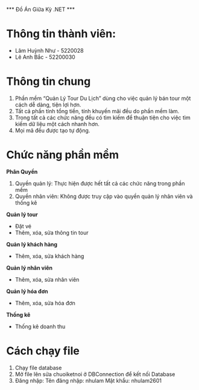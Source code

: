 *** Đồ Án Giữa Kỳ .NET ***
# Thông tin thành viên:
- Lâm Huỳnh Như - 5220028
- Lê Anh Bắc - 52200030

# Thông tin chung
1) Phần mềm “Quản Lý Tour Du Lịch” dùng cho việc quản lý bán tour một cách dễ dàng, tiện lợi hơn.
2) Tất cả phần tính tổng tiền, tính khuyến mãi đều do phần mềm làm.
3) Trong tất cả các chức năng đều có tìm kiếm để thuận tiện cho việc tìm kiếm dữ liệu một cách nhanh hơn.
4) Mọi mã đều được tạo tự động.

# Chức năng phần mềm
**Phân Quyền**
1) Quyền quản lý: Thực hiện được hết tất cả các chức năng trong phần mềm
2) Quyền nhân viên: Không được truy cập vào quyền quản lý nhân viên và thống kê
   
**Quản lý tour**
- Đặt vé
- Thêm, xóa, sửa thông tin tour
   
**Quản lý khách hàng**
- Thêm, xóa, sửa khách hàng

**Quản lý nhân viên**
- Thêm, xóa, sửa nhân viên
   
**Quản lý hóa đơn**
- Thêm, xóa, sửa hóa đơn
  
**Thống kê**
- Thống kê doanh thu
  
# Cách chạy file
1) Chạy file database
2) Mở file lên sửa chuoiketnoi ở DBConnection để kết nối Database
3) Đăng nhập:
   Tên đăng nhập: nhulam
   Mật khẩu: nhulam2601

